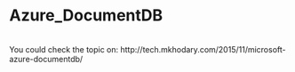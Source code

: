 # Azure_DocumentDB 
<br>
You  could check the topic on: http://tech.mkhodary.com/2015/11/microsoft-azure-documentdb/
